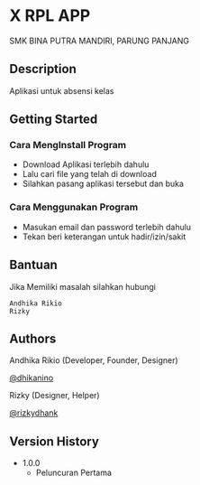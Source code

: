 # X RPL APP

SMK BINA PUTRA MANDIRI, PARUNG PANJANG

## Description

Aplikasi untuk absensi kelas

## Getting Started


### Cara MengInstall Program

* Download Aplikasi terlebih dahulu
* Lalu cari file yang telah di download
* Silahkan pasang aplikasi tersebut dan buka

### Cara Menggunakan Program

* Masukan email dan password terlebih dahulu 
* Tekan beri keterangan untuk hadir/izin/sakit

## Bantuan

Jika Memiliki masalah silahkan hubungi
```
Andhika Rikio
Rizky
```

## Authors

Andhika Rikio (Developer, Founder, Designer)

[@dhikanino](https://www.instagram.com/dhikanino)

Rizky (Designer, Helper)

[@rizkydhank](https://www.instagram.com/rizkydhank)

## Version History

<!-- * 0.2
    * Various bug fixes and optimizations
    * See [commit change]() or See [release history]() -->
* 1.0.0
    * Peluncuran Pertama
